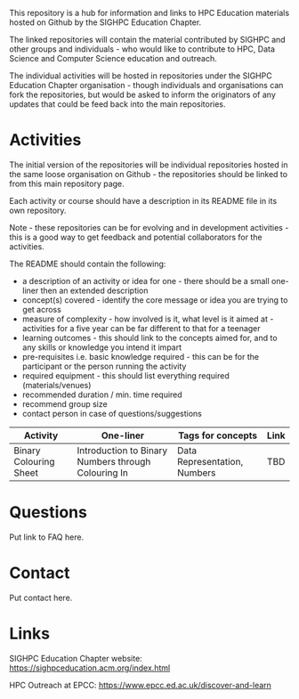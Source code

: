 This repository is a hub for information and links to HPC Education materials hosted on Github by the SIGHPC Education Chapter.

The linked repositories will contain the material contributed by SIGHPC and other groups and individuals - who would like to contribute to HPC, Data Science and Computer Science education and outreach.

The individual activities will be hosted in repositories under the SIGHPC Education Chapter organisation - though individuals and organisations can fork the repositories, but would be asked to inform the originators of any updates that could be feed back into the main repositories.

# Activities

The initial version of the repositories will be individual repositories hosted in the same loose organisation on Github - the repositories should be linked to from this main repository page.

Each activity or course should have a description in its README file in its own repository.

Note - these repositories can be for evolving and in development activities - this is a good way to get feedback and potential collaborators for the activities.

The README should contain the following:
  * a description of an activity or idea for one - there should be a small one-liner then an extended description
  * concept(s) covered - identify the core message or idea you are trying to get across
  * measure of complexity - how involved is it, what level is it aimed at - activities for a five year can be far different to that for a teenager
  * learning outcomes - this should link to the concepts aimed for, and to any skills or knowledge you intend it impart
  * pre-requisites i.e. basic knowledge required - this can be for the participant or the person running the activity
  * required equipment - this should list everything required (materials/venues)
  * recommended duration / min. time required
  * recommend group size 
  * contact person in case of questions/suggestions  

| Activity        | One-liner           | Tags for concepts  | Link |
| --------------- | ------------------- | ------------------ | ---- |
| Binary Colouring Sheet        | Introduction to Binary Numbers through Colouring In      | Data Representation, Numbers              | TBD      |

# Questions

Put link to FAQ here.

# Contact

Put contact here.

# Links

SIGHPC Education Chapter website: https://sighpceducation.acm.org/index.html

HPC Outreach at EPCC: https://www.epcc.ed.ac.uk/discover-and-learn
